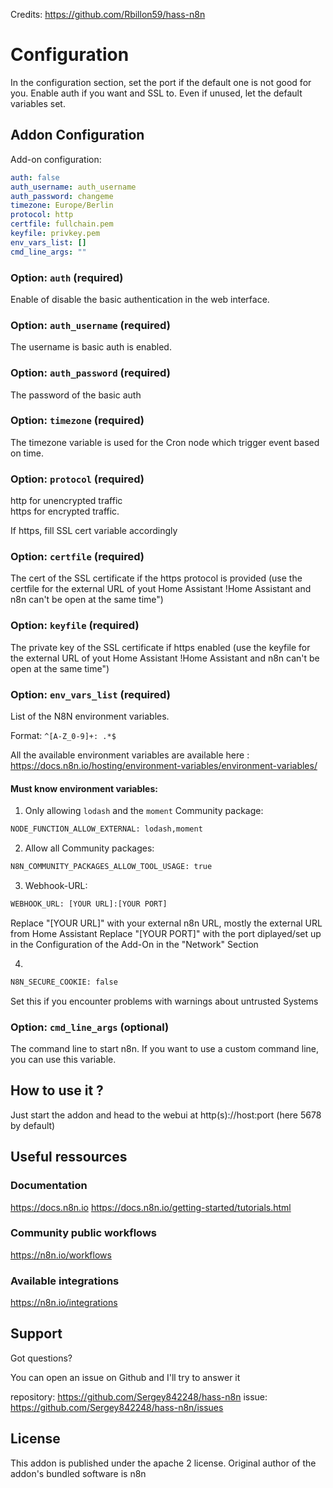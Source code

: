 Credits: <https://github.com/Rbillon59/hass-n8n>

# Configuration

In the configuration section, set the port if the default one is not good for you. Enable auth if you want and SSL to.
Even if unused, let the default variables set.

## Addon Configuration

Add-on configuration:

```yaml
auth: false
auth_username: auth_username
auth_password: changeme
timezone: Europe/Berlin
protocol: http
certfile: fullchain.pem
keyfile: privkey.pem
env_vars_list: []
cmd_line_args: ""
```

### Option: `auth` (required)

Enable of disable the basic authentication in the web interface.

### Option: `auth_username` (required)

The username is basic auth is enabled.

### Option: `auth_password` (required)

The password of the basic auth

### Option: `timezone` (required)

The timezone variable is used for the Cron node which trigger event based on time.

### Option: `protocol` (required)

http for unencrypted traffic  
https for encrypted traffic.

If https, fill SSL cert variable accordingly

### Option: `certfile` (required)

The cert of the SSL certificate if the https protocol is provided (use the certfile for the external URL of yout Home Assistant !Home Assistant and n8n can't be open at the same time")

### Option: `keyfile` (required)

The private key of the SSL certificate if https enabled (use the keyfile for the external URL of yout Home Assistant !Home Assistant and n8n can't be open at the same time")

### Option: `env_vars_list` (required)

List of the N8N environment variables. 

Format: `^[A-Z_0-9]+: .*$`

All the available environment variables are available here : <https://docs.n8n.io/hosting/environment-variables/environment-variables/>

#### Must know environment variables:


1. Only allowing `lodash` and the `moment` Community package:

```txt
NODE_FUNCTION_ALLOW_EXTERNAL: lodash,moment
```

2. Allow all Community packages:

```txt
N8N_COMMUNITY_PACKAGES_ALLOW_TOOL_USAGE: true
```

3. Webhook-URL:

```txt
WEBHOOK_URL: [YOUR URL]:[YOUR PORT]
```
Replace "[YOUR URL]" with your external n8n URL, mostly the external URL from Home Assistant
Replace "[YOUR PORT]" with the port diplayed/set up in the Configuration of the Add-On in the "Network" Section

4. 
```txt
N8N_SECURE_COOKIE: false
```

Set this if you encounter problems with warnings about untrusted Systems

### Option: `cmd_line_args` (optional)

The command line to start n8n. If you want to use a custom command line, you can use this variable.

## How to use it ?

Just start the addon and head to the webui at http(s)://host:port (here 5678 by default)

## Useful ressources

### Documentation

<https://docs.n8n.io>
<https://docs.n8n.io/getting-started/tutorials.html>

### Community public workflows

<https://n8n.io/workflows>

### Available integrations

<https://n8n.io/integrations>

## Support

Got questions?

You can open an issue on Github and I'll try to answer it

repository: <https://github.com/Sergey842248/hass-n8n>
issue: <https://github.com/Sergey842248/hass-n8n/issues>

## License

This addon is published under the apache 2 license. Original author of the addon's bundled software is n8n
